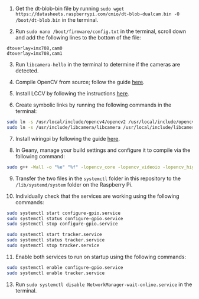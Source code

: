 1. Get the dt-blob-bin file by running `sudo wget https://datasheets.raspberrypi.com/cmio/dt-blob-dualcam.bin -O /boot/dt-blob.bin` in the terminal.

2. Run `sudo nano /boot/firmware/config.txt` in the terminal, scroll down and add the following lines to the bottom of the file:
```
dtoverlay=imx708,cam0
dtoverlay=imx708,cam1
```

3. Run `libcamera-hello` in the terminal to determine if the cameras are detected.

4. Compile OpenCV from source; follow the guide [here](https://qengineering.eu/install-opencv-on-raspberry-64-os.html).

5. Install LCCV by following the instructions [here](https://github.com/8076ducc/lccv).

6. Create symbolic links by running the following commands in the terminal:
```bash
sudo ln -s /usr/local/include/opencv4/opencv2 /usr/local/include/opencv2
sudo ln -s /usr/include/libcamera/libcamera /usr/local/include/libcamera
```

7. Install wiringpi by following the guide [here](https://github.com/WiringPi/WiringPi).

8. In Geany, manage your build settings and configure it to compile via the following command:
```bash
sudo g++ -Wall -o "%e" "%f" -lopencv_core -lopencv_videoio -lopencv_highgui -lopencv_imgproc -lopencv_video -llccv -lwiringPi
```

9. Transfer the two files in the `systemctl` folder in this repository to the `/lib/systemd/system` folder on the Raspberry Pi.

10. Individually check that the services are working using the following commands:
```bash
sudo systemctl start configure-gpio.service
sudo systemctl status configure-gpio.service
sudo systemctl stop configure-gpio.service

sudo systemctl start tracker.service
sudo systemctl status tracker.service
sudo systemctl stop tracker.service
```

11. Enable both services to run on startup using the following commands:
```bash
sudo systemctl enable configure-gpio.service
sudo systemctl enable tracker.service
```

13. Run `sudo systemctl disable NetworkManager-wait-online.service` in the terminal.